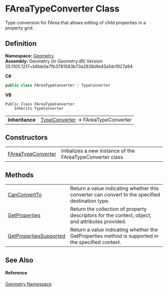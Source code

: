 # FAreaTypeConverter Class


Type conversion for FArea that allows editing of child properties in a property grid.



## Definition
**Namespace:** <a href="eb409b48-e279-bdb4-daf3-3196b72d55a2.md">Geometry</a>  
**Assembly:** Geometry (in Geometry.dll) Version: 25.1105.1217+b6bb0e7fb3781583b73a2836dfe45a1dcf927a94

**C#**
``` C#
public class FAreaTypeConverter : TypeConverter
```
**VB**
``` VB
Public Class FAreaTypeConverter
	Inherits TypeConverter
```

<table><tr><td><strong>Inheritance</strong></td><td><a href="https://learn.microsoft.com/dotnet/api/system.componentmodel.typeconverter" target="_blank" rel="noopener noreferrer">TypeConverter</a>  →  FAreaTypeConverter</td></tr>
</table>



## Constructors
<table>
<tr>
<td><a href="0c8a3b72-8b0f-852e-fe1c-f52839314e3e.md">FAreaTypeConverter</a></td>
<td>Initializes a new instance of the FAreaTypeConverter class</td></tr>
</table>

## Methods
<table>
<tr>
<td><a href="448f321b-b2b7-5611-b798-f7b2d0566612.md">CanConvertTo</a></td>
<td>Return a value indicating whether this converter can convert to the specified destination type.</td></tr>
<tr>
<td><a href="573aa3bf-4e85-fb4f-bac4-a7d045d631fd.md">GetProperties</a></td>
<td>Return the collection of property descriptors for the context, object, and attributes provided.</td></tr>
<tr>
<td><a href="7341c6fd-a182-a026-2946-09cfde085fbd.md">GetPropertiesSupported</a></td>
<td>Return a value indicating whether the GetProperties method is supported in the specified context.</td></tr>
</table>

## See Also


#### Reference
<a href="eb409b48-e279-bdb4-daf3-3196b72d55a2.md">Geometry Namespace</a>  
